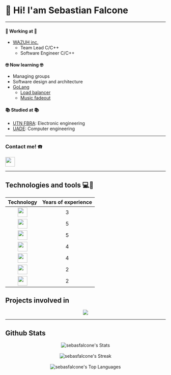 # :wave: Hi! I'am Sebastian Falcone

[//]: <> (Your token is mine.)
__________ 

#### :wrench: Working at :wrench:
- [WAZUH inc.](https://wazuh.com)
  - Team Lead C/C++
  - Software Engineer C/C++
    
#### 🤓 Now learning 🤓
- Managing groups
- Software design and architecture
- [GoLang](https://go.dev/)
  - [Load balancer](https://github.com/sebasfalcone/go-load-balancer)
  - [Music fadeout](https://github.com/sebasfalcone/volume-fadeout)

#### :books: Studied at :books:
- [UTN FBRA](https://www.frba.utn.edu.ar/): Electronic engineering
- [UADE](https://www.uade.edu.ar):  Computer engineering
__________
### Contact me! :phone:
  
[<img src="https://github.com/get-icon/geticon/blob/master/icons/linkedin-icon.svg" width="30"/>](https://www.linkedin.com/in/sebastian-falcone-593503127/)

__________
## Technologies and tools 💻🔨

<div align="center">

|                                                                              Technology                                                                              | Years of experience |
|:--------------------------------------------------------------------------------------------------------------------------------------------------------------------:|:-------------------:|
| [<img src="https://github.com/get-icon/geticon/blob/master/icons/c-plusplus.svg" width="30"/>](https://github.com/get-icon/geticon/blob/master/icons/c-plusplus.svg) |                   3 |
| [<img src="https://github.com/get-icon/geticon/blob/master/icons/c.svg" width="30"/>](ttps://github.com/get-icon/geticon/blob/master/icons/c.svg)                    |                   5 |
| [<img src="https://github.com/get-icon/geticon/blob/master/icons/git-icon.svg" width="30"/>](https://github.com/get-icon/geticon/blob/master/icons/git-icon.svg)     |                   5 |
| [<img src="https://github.com/get-icon/geticon/blob/master/icons/linux-tux.svg" width="30"/>](https://github.com/get-icon/geticon/blob/master/icons/linux-tux.svg)   |                   4 |
| [<img src="https://github.com/get-icon/geticon/blob/master/icons/bash.svg" width="30"/>](https://github.com/get-icon/geticon/blob/master/icons/bash.svg)             |                   4 |
| [<img src="https://github.com/get-icon/geticon/blob/master/icons/python.svg" width="30"/>](https://github.com/get-icon/geticon/blob/master/icons/python.svg)         |                   2 |
| [<img src="https://github.com/get-icon/geticon/blob/master/icons/docker-icon.svg" width="30"/>](https://github.com/get-icon/geticon/blob/master/icons/bash.svg)      |                   2 |

</div>

## Projects involved in
<p align="center">
  <a href="https://github.com/wazuh/wazuh"> <img src="https://github-readme-stats.vercel.app/api/pin/?username=wazuh&repo=wazuh&theme=gruvbox" /> </a>
</p>

__________
## Github Stats
 
<p align="center">
  <img src="https://github-readme-stats.vercel.app/api?username=sebasfalcone&theme=dracula&show_icons=true&hide_border=false&count_private=true" alt="sebasfalcone's Stats"><br><br>
  <img src="https://github-readme-streak-stats.herokuapp.com/?user=sebasfalcone&theme=dracula&hide_border=false" alt="sebasfalcone's Streak"><br><br>
  <img src="https://github-readme-stats.vercel.app/api/top-langs/?username=sebasfalcone&theme=dracula&show_icons=true&hide_border=false&layout=compact" alt="sebasfalcone's Top Languages">
</p>
